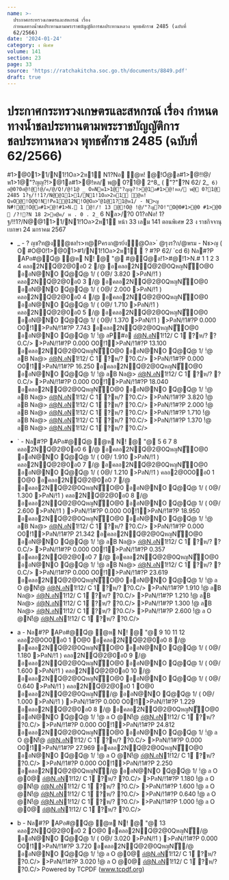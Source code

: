 ```yaml
---
name: >-
  ประกาศกระทรวงเกษตรและสหกรณ์ เรื่อง
  กำหนดทางน้ำชลประทานตามพระราชบัญญัติการชลประทานหลวง พุทธศักราช 2485 (ฉบับที่
  62/2566)
date: '2024-01-24'
category: ง พิเศษ
volume: 141
section: 23
page: 33
source: 'https://ratchakitcha.soc.go.th/documents/8849.pdf'
draft: true
---
```


# ประกาศกระทรวงเกษตรและสหกรณ์ เรื่อง กำหนดทางน้ำชลประทานตามพระราชบัญญัติการชลประทานหลวง พุทธศักราช 2485 (ฉบับที่ 62/2566)

#1>@01>1/N1!1Oล>2ห1์ N1?Nอ ํ@ห! @!Oํ@ล#1>@!!@/พ1>1@"?ญญ?!>@1ล#1>@!หล/ พ@ 0?1@ 2^8_ ( "?"?N 62/ 2_` 6) อ@0?0อํ@!@!@/ค/@/Q!/@!1@ _ OหNพ1>1@"?ญญ?!>@1ล#1>@!หล/ พ@ 0?1@ 2485 1?ฐ/!!1?/N@@11>1/N1!1Oล>2ห1์ ํ@ห! QหO@!Oํ@Q!N!Pค1@12N!Oํ@Oล>"ํ@1@1?1@พ1/ - N>ญ N#็!@!Oํ@ล#1>@!#1>N. 1 ํ@!/! 13 @!Oํ@ !@/"?ญ?O!"O@0#1>@0 #1>@0  /?!?N 18 2>ห@ค/ พ . 0 . 2_` 6 Nล>/?0 01?อNอ! 1?ฐ/!!1?/N@@11>1/N1!1Oล>2ห1์ หน้า 33 เลม 141 ตอนพิเศษ 23 ง ราชกิจจานุเบกษา 24 มกราคม 2567

- _ - ? ญช?ท@ง้ํ@ชล!ร>ท@Pครงก@ร0่ง้ํ@Oล> ํ @รุงร?ก/@พรม - Nช>ญ ( O #O@0!1>@01>#1/N1!1Oล>2ห1์  ? #?P 62/ `cd 6) Nล#?P APอ#@Qํ@ ํ@ห N! @ "@ #@Qํ@ล!1>#@!1>N.# 1 1 2 3 4 คลอ2NQํ@2@0อ0 2 /@ อคลอ2NQํ@2@0QหญNั่O@0 ออN@NO Qํ@Qํ@ 1/ ( 0@/ 3.820 >PลN/!1 ) คลอ2NQํ@2@0อ0 3 /@ อคลอ2NQํ@2@0QหญNั่O@0 ออN@NO Qํ@Qํ@ 1/ ( 0@/ 2.000 >PลN/!1 ) คลอ2NQํ@2@0อ0 4 /@ อคลอ2NQํ@2@0QหญNั่O@0 ออN@NO Qํ@Qํ@ 1/ ( 0@/ 1.710 >PลN/!1 ) คลอ2NQํ@2@0อ0 5 /@ อคลอ2NQํ@2@0QหญNั่O@0 ออN@NO Qํ@Qํ@ 1/ ( 0@/ 1.370 >PลN/!1 ) >PลN/!1#?P 0.000 O0!1>PลN/!1#?P 7.743 อคลอ2NQํ@2@0QหญNั่O@0 ออN@NO Qํ@Qํ@ 1/ !ํ@ ลP#อ อํ@N.อN1!12/ C 1์ ?ห/? ?0.C/> >PลN/!1#?P 0.000 O0!1>PลN/!1#?P 13.100 อคลอ2NQํ@2@0QหญNั่O@0 ออN@NO Qํ@Qํ@ 1/ !ํ@ ลB Nล@> อํ@N.อN1!12/ C 1์ ?ห/? ?0.C/> >PลN/!1#?P 0.000 O0!1>PลN/!1#?P 16.250 อคลอ2NQํ@2@0QหญNั่O@0 ออN@NO Qํ@Qํ@ 1/ !ํ@ ลB Nล@> อํ@N.อN1!12/ C 1์ ?ห/? ?0.C/> >PลN/!1#?P 0.000 O0!1>PลN/!1#?P 18.040 อคลอ2NQํ@2@0QหญNั่O@0 ออN@NO Qํ@Qํ@ 1/ !ํ@ ลB Nล@> อํ@N.อN1!12/ C 1์ ?ห/? ?0.C/> >PลN/!1#?P 3.820 !ํ@ ลB Nล@> อํ@N.อN1!12/ C 1์ ?ห/? ?0.C/> >PลN/!1#?P 2.000 !ํ@ ลB Nล@> อํ@N.อN1!12/ C 1์ ?ห/? ?0.C/> >PลN/!1#?P 1.710 !ํ@ ลB Nล@> อํ@N.อN1!12/ C 1์ ?ห/? ?0.C/> >PลN/!1#?P 1.370 !ํ@ ลB Nล@> อํ@N.อN1!12/ C 1์ ?ห/? ?0.C/>

- ` - Nล#?P APอ#@Qํ@ ํ@ห N! @ "@ 5 6 7 8 คลอ2NQํ@2@0อ0 6 /@ อคลอ2NQํ@2@0QหญNั่O@0 ออN@NO Qํ@Qํ@ 1/ ( 0@/ 1.910 >PลN/!1 ) คลอ2NQํ@2@0อ0 7 /@ อคลอ2NQํ@2@0QหญNั่O@0 ออN@NO Qํ@Qํ@ 1/ ( 0@/ 1.210 >PลN/!1 ) คลอ2@0O0อ0 1 O@0 อคลอ2NQํ@2@0อ0 7 /@ อคลอ2NQํ@2@0QหญNั่O@0 ออN@NO Qํ@Qํ@ 1/ ( 0@/ 1.300 >PลN/!1 ) คลอ2NQํ@2@0อ0 8 /@ อคลอ2NQํ@2@0QหญNั่O@0 ออN@NO Qํ@Qํ@ 1/ ( 0@/ 2.600 >PลN/!1 ) >PลN/!1#?P 0.000 O0!1>PลN/!1#?P 18.950 อคลอ2NQํ@2@0QหญNั่O@0 ออN@NO Qํ@Qํ@ 1/ !ํ@ ลB Nล@> อํ@N.อN1!12/ C 1์ ?ห/? ?0.C/> >PลN/!1#?P 0.000 O0!1>PลN/!1#?P 21.342 อคลอ2NQํ@2@0QหญNั่O@0 ออN@NO Qํ@Qํ@ 1/ !ํ@ ลB Nล@> อํ@N.อN1!12/ C 1์ ?ห/? ?0.C/> >PลN/!1#?P 0.000 O0!1>PลN/!1#?P 0.357 อคลอ2NQํ@2@0อ0 7 /@ อคลอ2NQํ@2@0QหญNั่O@0 ออN@NO Qํ@Qํ@ 1/ !ํ@ ลB Nล@> อํ@N.อN1!12/ C 1์ ?ห/? ?0.C/> >PลN/!1#?P 0.000 O0!1>PลN/!1#?P 23.619 อคลอ2NQํ@2@0QหญNั่O@0 ออN@NO Qํ@Qํ@ 1/ !ํ@ ล O @N!้@ อํ@N.อN1!12/ C 1์ ?ห/? ?0.C/> >PลN/!1#?P 1.910 !ํ@ ลB Nล@> อํ@N.อN1!12/ C 1์ ?ห/? ?0.C/> >PลN/!1#?P 1.210 !ํ@ ลB Nล@> อํ@N.อN1!12/ C 1์ ?ห/? ?0.C/> >PลN/!1#?P 1.300 !ํ@ ลB Nล@> อํ@N.อN1!12/ C 1์ ?ห/? ?0.C/> >PลN/!1#?P 2.600 !ํ@ ล O @N!้@ อํ@N.อN1!12/ C 1์ ?ห/? ?0.C/>

- a - Nล#?P APอ#@Qํ@ ํ@ห N! @ "@ 9 10 11 12 คลอ2@0O0อ0 1 O@0 อคลอ2NQํ@2@0อ0 8 /@ อคลอ2NQํ@2@0QหญNั่O@0 ออN@NO Qํ@Qํ@ 1/ ( 0@/ 1.180 >PลN/!1 ) คลอ2NQํ@2@0อ0 9 /@ อคลอ2NQํ@2@0QหญNั่O@0 ออN@NO Qํ@Qํ@ 1/ ( 0@/ 1.600 >PลN/!1 ) คลอ2NQํ@2@0อ0 10 /@ อคลอ2NQํ@2@0QหญNั่O@0 ออN@NO Qํ@Qํ@ 1/ ( 0@/ 0.640 >PลN/!1 ) คลอ2NQํ@2@0อ0 1 O@0 อคลอ2NQํ@2@0QหญNั่/@ ออN@NO Qํ@Qํ@ 1/ ( 0@/ 1.000 >PลN/!1 ) >PลN/!1#?P 0.000 O0!1>PลN/!1#?P 1.229 อคลอ2NQํ@2@0อ0 8 /@ อคลอ2NQํ@2@0QหญNั่O@0 ออN@NO Qํ@Qํ@ 1/ !ํ@ ล O @N!้@ อํ@N.อN1!12/ C 1์ ?ห/? ?0.C/> >PลN/!1#?P 0.000 O0!1>PลN/!1#?P 24.812 อคลอ2NQํ@2@0QหญNั่O@0 ออN@NO Qํ@Qํ@ 1/ !ํ@ ล O @N!้@ อํ@N.อN1!12/ C 1์ ?ห/? ?0.C/> >PลN/!1#?P 0.000 O0!1>PลN/!1#?P 27.969 อคลอ2NQํ@2@0QหญNั่O@0 ออN@NO Qํ@Qํ@ 1/ !ํ@ ล O @N!้@ อํ@N.อN1!12/ C 1์ ?ห/? ?0.C/> >PลN/!1#?P 0.000 O0!1>PลN/!1#?P 2.250 อคลอ2NQํ@2@0QหญNั่/@ ออN@NO Qํ@Qํ@ 1/ !ํ@ ล O @0@ อํ@N.อN1!12/ C 1์ ?ห/? ?0.C/> >PลN/!1#?P 1.180 !ํ@ ล O @N!้@ อํ@N.อN1!12/ C 1์ ?ห/? ?0.C/> >PลN/!1#?P 1.600 !ํ@ ล O @N!้@ อํ@N.อN1!12/ C 1์ ?ห/? ?0.C/> >PลN/!1#?P 0.640 !ํ@ ล O @N!้@ อํ@N.อN1!12/ C 1์ ?ห/? ?0.C/> >PลN/!1#?P 1.000 !ํ@ ล O @0@ อํ@N.อN1!12/ C 1์ ?ห/? ?0.C/>

- b - Nล#?P APอ#@Qํ@ ํ@ห N! @ "@ 13 คลอ2NQํ@2@0อ0 2 O@0 อคลอ2NQํ@2@0QหญNั่/@ ออN@NO Qํ@Qํ@ 1/ ( 0@/ 3.020 >PลN/!1 ) >PลN/!1#?P 0.000 O0!1>PลN/!1#?P 3.720 อคลอ2NQํ@2@0QหญNั่/@ ออN@NO Qํ@Qํ@ 1/ !ํ@ ล O @0@ อํ@N.อN1!12/ C 1์ ?ห/? ?0.C/> >PลN/!1#?P 3.020 !ํ@ ล O @0@ อํ@N.อN1!12/ C 1์ ?ห/? ?0.C/> Powered by TCPDF (www.tcpdf.org)
